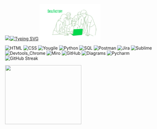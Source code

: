 <img src="https://media.giphy.com/media/M9gbBd9nbDrOTu1Mqx/giphy.gif" width="100"/>[![Typing SVG](https://readme-typing-svg.herokuapp.com?font=Press+Start+2P&pause=1000&color=35CF14&background=04010E00&center=true&vCenter=true&width=435&height=100&lines=Konstantin+Smotrin)](https://git.io/typing-svg)
<img src="scale_1200.webp" width="200" height="120"/>

![HTML](https://img.shields.io/badge/-HTML-000000?style=for-the-badge&logo=HTML5&logoColor=#008000) 
![CSS](https://img.shields.io/badge/-CSS-000000?style=for-the-badge&logo=CSS3&logoColor=#008000) 
![Yougile](https://img.shields.io/badge/-Yougile-000000?style=for-the-badge&logo=Trello&logoColor=#008000) 
![Python](https://img.shields.io/badge/-Python-000000?style=for-the-badge&logo=Figma&logoColor=#008000) 
![SQL](https://img.shields.io/badge/-SQL-000000?style=for-the-badge&logo=SQLite&logoColor=#008000) 
![Postman](https://img.shields.io/badge/-Postman-000000?style=for-the-badge&logo=Postman&logoColor=#008000) 
![Jira](https://img.shields.io/badge/-Jira-000000?style=for-the-badge&logo=Jira&logoColor=#008000) 
![Sublime](https://img.shields.io/badge/-Sublime-000000?style=for-the-badge&logo=Sublime+text&logoColor=#008000)  
![Devtools_Chrome](https://img.shields.io/badge/-Devtools_Chrome-000000?style=for-the-badge&logo=GoogleChrome&logoColor=#008000)
![Miro](https://img.shields.io/badge/-Miro-000000?style=for-the-badge&logo=Miro&logoColor=#008000) 
![GitHub](https://img.shields.io/badge/github-000000?style=for-the-badge&logo=github&logoColor=#008000) 
![Diagrams](https://img.shields.io/badge/Diagrams-000000?style=for-the-badge&logo=Diagrams&logoColor=#008000) 
![Pycharm](https://img.shields.io/badge/Pycharm-000000?style=for-the-badge&logo=Pycharm&logoColor=#008000)
![GitHub Streak](https://streak-stats.demolab.com?user=KonstantinS007&theme=tokyonight&locale=ru&date_format=j%20M%5B%20Y%5D)

<img src="https://media.giphy.com/media/1iUZct1cqCG16XsI/giphy.gif" width="250" height="195"/>


<!--
**KonstantinS007/KonstantinS007** is a ✨ _special_ ✨ repository because its `README.md` (this file) appears on your GitHub profile.

Here are some ideas to get you started:

- 🔭 I’m currently working on ...
- 🌱 I’m currently learning ...
- 👯 I’m looking to collaborate on ...
- 🤔 I’m looking for help with ...
- 💬 Ask me about ...
- 📫 How to reach me: ...
- 😄 Pronouns: ...
- ⚡ Fun fact: ...
-->
